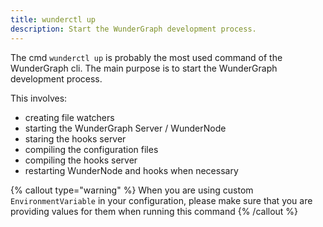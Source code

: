 ```yaml
---
title: wunderctl up
description: Start the WunderGraph development process.
---
```


The cmd `wunderctl up` is probably the most used command of the WunderGraph cli.
The main purpose is to start the WunderGraph development process.

This involves:

- creating file watchers
- starting the WunderGraph Server / WunderNode
- staring the hooks server
- compiling the configuration files
- compiling the hooks server
- restarting WunderNode and hooks when necessary

{% callout type="warning" %}
When you are using custom `EnvironmentVariable` in your configuration,
please make sure that you are providing values for them when running this command
{% /callout %}
